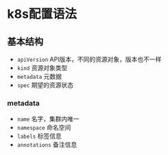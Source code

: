 
# k8s配置语法


## 基本结构
* `apiVersion` API版本，不同的资源对象，版本也不一样
* `kind` 资源对象类型
* `metadata` 元数据
* `spec` 期望的资源状态


### metadata
* `name` 名字，集群内唯一
* `namespace` 命名空间
* `labels` 标签信息
* `annotations` 备注信息
